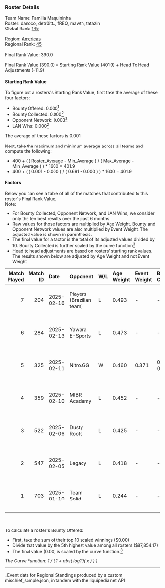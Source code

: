 ### Roster Details<br />
Team Name: Familia Maquininha<br />
Roster: danoco, detr0ittJ, fREQ, mawth, tatazin<br />
Global Rank: [145](../../standings_global_2025_06_02.md)<br />
<br />
Region: [Americas]( ../../standings_americas_2025_06_02.md)<br />
Regional Rank: [45]( ../../standings_americas_2025_06_02.md)<br />
<br />
Final Rank Value:  390.0<br />
<br />
Final Rank Value (390.0) = Starting Rank Value (401.9) + Head To Head Adjustments (-11.9)<br />

#### Starting Rank Value<br />
To figure out a rosters's Starting Rank Value, first take the average of these four factors:<br />
- Bounty Offered: 0.000[<sup>1</sup>](#table2)
- Bounty Collected: 0.000[<sup>2</sup>](#table1)
- Opponent Network: 0.003[<sup>2</sup>](#table1)
- LAN Wins: 0.000[<sup>2</sup>](#table1)

The average of these factors is 0.001<br />
<br />
Next, take the maximum and minimum average across all teams and compute the following:<br />
- 400 + ( ( Roster_Average - Min_Average ) / ( Max_Average - Min_Average ) ) * 1600 = 401.9
- 400 + ( ( 0.001 - 0.000 ) / ( 0.691 - 0.000 ) ) * 1600 = 401.9


#### Factors<br />
Below you can see a table of all of the matches that contributed to this roster's Final Rank Value.<br />
Note:<br />

- For Bounty Collected, Opponent Network, and LAN Wins, we consider only the ten best results over the past 6 months.
- Raw values for those factors are multiplied by Age Weight. Bounty and Opponent Network values are also multiplied by Event Weight. The adjusted value is shown in parenthesis.
- The final value for a factor is the total of its adjusted values divided by 10. Bounty Collected is further scaled by the curve function[<sup>3</sup>](#curveFunction)
- Head to head adjustments are based on rosters' starting rank values. The results shown below are adjusted by Age Weight and not Event Weight
<span id="table1"></span><br />


| Match Played | Match ID | Date       | Opponent                 | W/L | Age Weight | Event Weight | Bounty Collected | Opponent Network | LAN Wins  | H2H Adj. | Roster                                    |
| -: | -: | :- | :- | :- | :- | :- | :- | :- | :- | -: | :- |
|            7 |      204 | 2025-02-16 | Players (Brazilian team) | L   | 0.493      | -            | -                | -                | -         |    -2.89 | danoco, detr0ittJ, fREQ, mawth, tatazin   |
|            6 |      284 | 2025-02-13 | Yawara E-Sports          | L   | 0.473      | -            | -                | -                | -         |    -7.35 | danoco, detr0ittJ, fREQ, mawth, tatazin   |
|            5 |      325 | 2025-02-11 | Nitro.GG                 | W   | 0.460      | 0.371        | 0.000 (0.000)    | 0.190 (0.032)    | 0 (0.000) |     7.55 | danoco, detr0ittJ, fREQ, mawth, tatazin   |
|            4 |      359 | 2025-02-10 | MIBR Academy             | L   | 0.452      | -            | -                | -                | -         |    -4.63 | danoco, detr0ittJ, fREQ, mawth, tatazin   |
|            3 |      522 | 2025-02-06 | Dusty Roots              | L   | 0.425      | -            | -                | -                | -         |    -2.11 | danoco, detr0ittJ, mawth, tatazin, urban0 |
|            2 |      547 | 2025-02-05 | Legacy                   | L   | 0.418      | -            | -                | -                | -         |    -1.40 | danoco, detr0ittJ, mawth, tatazin, urban0 |
|            1 |      703 | 2025-01-10 | Team Solid               | L   | 0.244      | -            | -                | -                | -         |    -1.03 | danoco, ksloks, mawth, RCF, tatazin       |

<br />
<span id="table2"></span><br />
To calculate a roster's Bounty Offered:<br />

- First, take the sum of their top 10 scaled winnings ($0.00)
- Divide that value by the 5th highest value among all rosters ($87,854.17)
- The final value (0.00) is scaled by the curve function.[<sup>3</sup>](#curveFunction)

<span id="curveFunction"></span>_The Curve Function: 1 / ( 1 + abs( log10( x ) ) )_<br />

---
_Event data for Regional Standings produced by a custom mischief_sample.json, in tandem with the liquipedia.net API<br />
